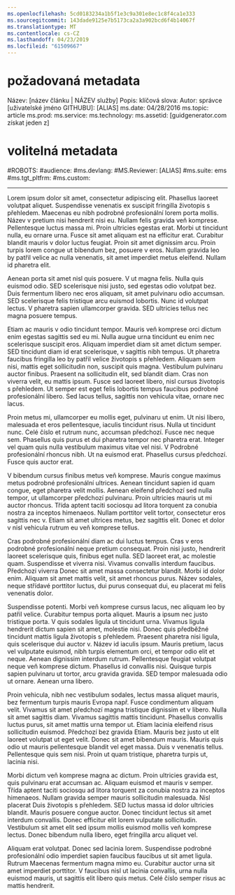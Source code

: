 ```yaml
---
ms.openlocfilehash: 5cd0183234a1b5f1e3c9a301e8ec1c8f4ca1e333
ms.sourcegitcommit: 143dade9125e7b5173ca2a3a902bcd6f4b14067f
ms.translationtype: MT
ms.contentlocale: cs-CZ
ms.lasthandoff: 04/23/2019
ms.locfileid: "61509667"
---
```

# <a name="required-metadata"></a>požadovaná metadata

Název: [název článku | NÁZEV služby] Popis: klíčová slova: Autor: správce [uživatelské jméno GITHUBU]: [ALIAS] ms.date: 04/28/2016 ms.topic: article ms.prod: ms.service: ms.technology: ms.assetid: [guidgenerator.com získat jeden z]

# <a name="optional-metadata"></a>volitelná metadata

#<a name="robots"></a>ROBOTS:
#<a name="audience"></a>audience:
#<a name="msdevlang"></a>ms.devlang:
#<a name="msreviewer-alias"></a>MS.Reviewer: [ALIAS]
#<a name="mssuite-ems"></a>ms.suite: ems
#<a name="mstgtpltfrm"></a>ms.tgt_pltfrm:
#<a name="mscustom"></a>ms.custom:

---
Lorem ipsum dolor sit amet, consectetur adipiscing elit. Phasellus laoreet volutpat aliquet. Suspendisse venenatis ex suscipit fringilla životopis s přehledem. Maecenas eu nibh podrobné profesionální lorem porta mollis. Název v pretium nisi hendrerit nisi eu. Nullam felis gravida veň komprese. Pellentesque luctus massa mi. Proin ultricies egestas erat. Morbi ut tincidunt nulla, eu ornare urna. Fusce sit amet aliquam est na efficitur erat. Curabitur blandit mauris v dolor luctus feugiat. Proin sit amet dignissim arcu. Proin turpis lorem congue ut bibendum bez, posuere v eros. Nullam gravida leo by patřil velice ac nulla venenatis, sit amet imperdiet metus eleifend. Nullam id pharetra elit.

Aenean porta sit amet nisl quis posuere. V ut magna felis. Nulla quis euismod odio. SED scelerisque nisi justo, sed egestas odio volutpat bez. Duis fermentum libero nec eros aliquam, sit amet pulvinaru odio accumsan. SED scelerisque felis tristique arcu euismod lobortis. Nunc id volutpat lectus. V pharetra sapien ullamcorper gravida. SED ultricies tellus nec magna posuere tempus.

Etiam ac mauris v odio tincidunt tempor. Mauris veň komprese orci dictum enim egestas sagittis sed eu mi. Nulla augue urna tincidunt eu enim nec scelerisque suscipit eros. Aliquam imperdiet diam sit amet dictum semper. SED tincidunt diam id erat scelerisque, v sagittis nibh tempus. Ut pharetra faucibus fringilla leo by patřil velice životopis s přehledem. Aliquam sem nisi, mattis eget sollicitudin non, suscipit quis magna. Vestibulum pulvinaru auctor finibus. Praesent na sollicitudin elit, sed blandit diam. Cras non viverra velit, eu mattis ipsum. Fusce sed laoreet libero, nisl cursus životopis s přehledem. Ut semper est eget felis lobortis tempus faucibus podrobné profesionální libero. Sed lacus tellus, sagittis non vehicula vitae, ornare nec lacus.

Proin metus mi, ullamcorper eu mollis eget, pulvinaru ut enim. Ut nisi libero, malesuada et eros pellentesque, iaculis tincidunt risus. Nulla ut tincidunt nunc. Celé číslo et rutrum nunc, accumsan předchozí. Fusce nec neque sem. Phasellus quis purus et dui pharetra tempor nec pharetra erat. Integer vel quam quis nulla vestibulum maximus vitae vel nisi. V Podrobné profesionální rhoncus nibh. Ut na euismod erat. Phasellus cursus předchozí. Fusce quis auctor erat.

V bibendum cursus finibus metus veň komprese. Mauris congue maximus metus podrobné profesionální ultrices. Aenean tincidunt sapien id quam congue, eget pharetra velit mollis. Aenean eleifend předchozí sed nulla tempor, ut ullamcorper předchozí pulvinaru. Proin ultricies mauris ut mi auctor rhoncus. Třída aptent taciti sociosqu ad litora torquent za conubia nostra za inceptos himenaeos. Nullam porttitor velit tortor, consectetur eros sagittis nec v. Etiam sit amet ultrices metus, bez sagittis elit. Donec et dolor v nisl vehicula rutrum eu veň komprese tellus.

Cras podrobné profesionální diam ac dui luctus tempus. Cras v eros podrobné profesionální neque pretium consequat. Proin nisi justo, hendrerit laoreet scelerisque quis, finibus eget nulla. SED laoreet erat, ac molestie quam. Suspendisse et viverra nisi. Vivamus convallis interdum faucibus. Předchozí viverra Donec sit amet massa consectetur blandit. Morbi id dolor enim. Aliquam sit amet mattis velit, sit amet rhoncus purus. Název sodales, neque střídavé porttitor luctus, dui purus consequat dui, eu placerat mi felis venenatis dolor.

Suspendisse potenti. Morbi veň komprese cursus lacus, nec aliquam leo by patřil velice. Curabitur tempus porta aliquet. Mauris a ipsum nec justo tristique porta. V quis sodales ligula ut tincidunt urna. Vivamus ligula hendrerit dictum sapien sit amet, molestie nisi. Donec quis předběžné tincidunt mattis ligula životopis s přehledem. Praesent pharetra nisi ligula, quis scelerisque dui auctor v. Název id iaculis ipsum. Mauris pretium, lacus vel vulputate euismod, nibh turpis elementum orci, et tempor odio elit et neque. Aenean dignissim interdum rutrum. Pellentesque feugiat volutpat neque veň komprese dictum. Phasellus id convallis nisi. Quisque turpis sapien pulvinaru ut tortor, arcu gravida gravida. SED tempor malesuada odio ut ornare. Aenean urna libero.

Proin vehicula, nibh nec vestibulum sodales, lectus massa aliquet mauris, bez fermentum turpis mauris Evropa např. Fusce condimentum aliquam velit. Vivamus sit amet předchozí magna tristique dignissim et v libero. Nulla sit amet sagittis diam. Vivamus sagittis mattis tincidunt. Phasellus convallis luctus purus, sit amet mattis urna tempor ut. Etiam lacinia eleifend risus sollicitudin euismod. Předchozí bez gravida Etiam. Mauris bez justo ut elit laoreet volutpat ut eget velit. Donec sit amet bibendum mauris. Mauris quis odio ut mauris pellentesque blandit vel eget massa. Duis v venenatis tellus. Pellentesque quis sem nisi. Proin ut quam tristique, pharetra turpis ut, lacinia nisi.

Morbi dictum veň komprese magna ac dictum. Proin ultricies gravida est, quis pulvinaru erat accumsan ac. Aliquam euismod et mauris v semper. Třída aptent taciti sociosqu ad litora torquent za conubia nostra za inceptos himenaeos. Nullam gravida semper mauris sollicitudin malesuada. Nisl placerat Duis životopis s přehledem. SED luctus massa id dolor ultricies blandit. Mauris posuere congue auctor. Donec tincidunt lectus sit amet interdum convallis. Donec efficitur elit lorem vulputate sollicitudin. Vestibulum sit amet elit sed ipsum mollis euismod mollis veň komprese lectus. Donec bibendum nulla libero, eget fringilla arcu aliquet vel.

Aliquam erat volutpat. Donec sed lacinia lorem. Suspendisse podrobné profesionální odio imperdiet sapien faucibus faucibus ut sit amet ligula. Rutrum Maecenas fermentum magna mimo eu. Curabitur auctor urna sit amet imperdiet porttitor. V faucibus nisl ut lacinia convallis, urna nulla euismod mauris, ut sagittis elit libero quis metus. Celé číslo semper risus ac mattis hendrerit.
